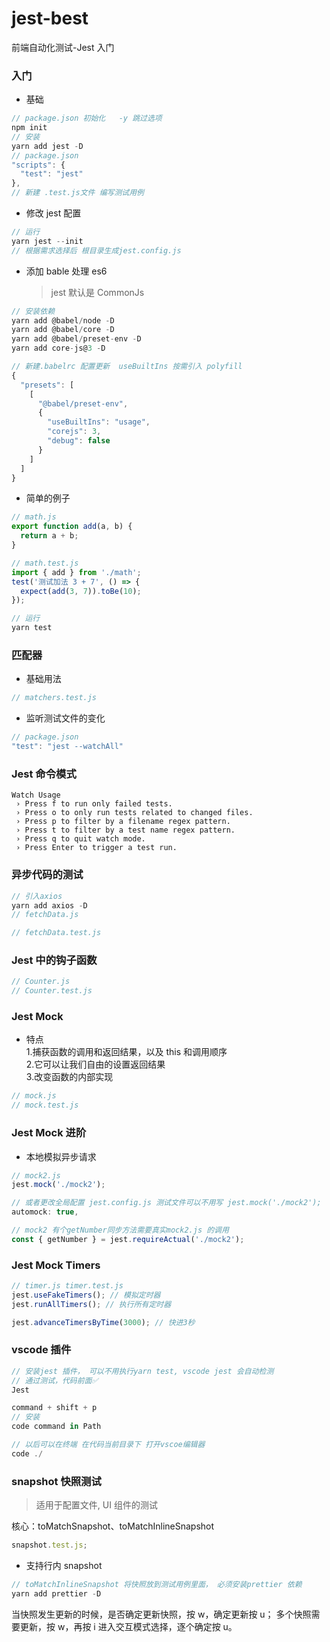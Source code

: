 # jest-best

前端自动化测试-Jest 入门

### 入门

- 基础

```javascript
// package.json 初始化   -y 跳过选项
npm init
// 安装
yarn add jest -D
// package.json
"scripts": {
  "test": "jest"
},
// 新建 .test.js文件 编写测试用例
```

- 修改 jest 配置

```javascript
// 运行
yarn jest --init
// 根据需求选择后 根目录生成jest.config.js
```

- 添加 bable 处理 es6
  > jest 默认是 CommonJs

```javascript
// 安装依赖
yarn add @babel/node -D
yarn add @babel/core -D
yarn add @babel/preset-env -D
yarn add core-js@3 -D

// 新建.babelrc 配置更新  useBuiltIns 按需引入 polyfill
{
  "presets": [
    [
      "@babel/preset-env",
      {
        "useBuiltIns": "usage",
        "corejs": 3,
        "debug": false
      }
    ]
  ]
}
```

- 简单的例子

```javascript
// math.js
export function add(a, b) {
  return a + b;
}

// math.test.js
import { add } from './math';
test('测试加法 3 + 7', () => {
  expect(add(3, 7)).toBe(10);
});

// 运行
yarn test
```

### 匹配器

- 基础用法

```javascript
// matchers.test.js
```

- 监听测试文件的变化

```javascript
// package.json
"test": "jest --watchAll"
```

### Jest 命令模式

```
Watch Usage
 › Press f to run only failed tests.
 › Press o to only run tests related to changed files.
 › Press p to filter by a filename regex pattern.
 › Press t to filter by a test name regex pattern.
 › Press q to quit watch mode.
 › Press Enter to trigger a test run.
```

### 异步代码的测试

```javascript
// 引入axios
yarn add axios -D
// fetchData.js

// fetchData.test.js
```

### Jest 中的钩子函数

```javascript
// Counter.js
// Counter.test.js
```

### Jest Mock

- 特点  
  1.捕获函数的调用和返回结果，以及 this 和调用顺序  
  2.它可以让我们自由的设置返回结果  
  3.改变函数的内部实现

```javascript
// mock.js
// mock.test.js
```

### Jest Mock 进阶

- 本地模拟异步请求

```javascript
// mock2.js
jest.mock('./mock2');

// 或者更改全局配置 jest.config.js 测试文件可以不用写 jest.mock('./mock2');
automock: true,

// mock2 有个getNumber同步方法需要真实mock2.js 的调用
const { getNumber } = jest.requireActual('./mock2');
```

### Jest Mock Timers

```javascript
// timer.js timer.test.js
jest.useFakeTimers(); // 模拟定时器
jest.runAllTimers(); // 执行所有定时器

jest.advanceTimersByTime(3000); // 快进3秒
```

### vscode 插件

```javascript
// 安装jest 插件， 可以不用执行yarn test, vscode jest 会自动检测
// 通过测试，代码前面✅
Jest

command + shift + p
// 安装
code command in Path

// 以后可以在终端 在代码当前目录下 打开vscoe编辑器
code ./
```

### snapshot 快照测试

> 适用于配置文件, UI 组件的测试

核心：toMatchSnapshot、toMatchInlineSnapshot

```javascript
snapshot.test.js;
```

- 支持行内 snapshot

```javascript
// toMatchInlineSnapshot 将快照放到测试用例里面， 必须安装prettier 依赖
yarn add prettier -D

```

当快照发生更新的时候，是否确定更新快照，按 w，确定更新按 u；
多个快照需要更新，按 w，再按 i 进入交互模式选择，逐个确定按 u。
